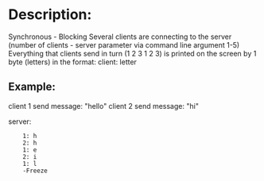# Description:
Synchronous - Blocking
Several clients are connecting to the server (number of clients - server parameter via command line argument 1-5)
Everything that clients send in turn (1 2 3 1 2 3) is printed on the screen by 1 byte (letters) in the format:
client: letter

## Example:

client 1 send message: "hello"
client 2 send message: "hi"

server:
```
    1: h
    2: h
    1: e
    2: i
    1: l
    -Freeze
```
